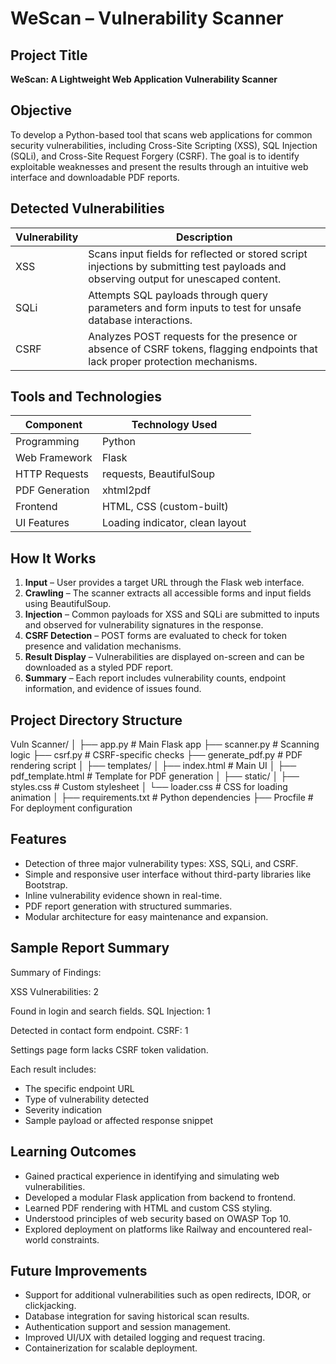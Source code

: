 # WeScan – Vulnerability Scanner

## Project Title  
**WeScan: A Lightweight Web Application Vulnerability Scanner**

## Objective  
To develop a Python-based tool that scans web applications for common security vulnerabilities, including Cross-Site Scripting (XSS), SQL Injection (SQLi), and Cross-Site Request Forgery (CSRF). The goal is to identify exploitable weaknesses and present the results through an intuitive web interface and downloadable PDF reports.

## Detected Vulnerabilities

| Vulnerability | Description |
|---------------|-------------|
| XSS           | Scans input fields for reflected or stored script injections by submitting test payloads and observing output for unescaped content. |
| SQLi          | Attempts SQL payloads through query parameters and form inputs to test for unsafe database interactions. |
| CSRF          | Analyzes POST requests for the presence or absence of CSRF tokens, flagging endpoints that lack proper protection mechanisms. |

## Tools and Technologies

| Component        | Technology Used           |
|------------------|---------------------------|
| Programming      | Python                    |
| Web Framework    | Flask                     |
| HTTP Requests    | requests, BeautifulSoup   |
| PDF Generation   | xhtml2pdf                 |
| Frontend         | HTML, CSS (custom-built)  |
| UI Features      | Loading indicator, clean layout |

## How It Works

1. **Input** – User provides a target URL through the Flask web interface.
2. **Crawling** – The scanner extracts all accessible forms and input fields using BeautifulSoup.
3. **Injection** – Common payloads for XSS and SQLi are submitted to inputs and observed for vulnerability signatures in the response.
4. **CSRF Detection** – POST forms are evaluated to check for token presence and validation mechanisms.
5. **Result Display** – Vulnerabilities are displayed on-screen and can be downloaded as a styled PDF report.
6. **Summary** – Each report includes vulnerability counts, endpoint information, and evidence of issues found.

## Project Directory Structure

Vuln Scanner/
│
├── app.py # Main Flask app
├── scanner.py # Scanning logic
├── csrf.py # CSRF-specific checks
├── generate_pdf.py # PDF rendering script
│
├── templates/
│ ├── index.html # Main UI
│ ├── pdf_template.html # Template for PDF generation
│
├── static/
│ ├── styles.css # Custom stylesheet
│ └── loader.css # CSS for loading animation
│
├── requirements.txt # Python dependencies
├── Procfile # For deployment configuration

 
## Features

- Detection of three major vulnerability types: XSS, SQLi, and CSRF.
- Simple and responsive user interface without third-party libraries like Bootstrap.
- Inline vulnerability evidence shown in real-time.
- PDF report generation with structured summaries.
- Modular architecture for easy maintenance and expansion.

## Sample Report Summary

Summary of Findings:

XSS Vulnerabilities: 2

Found in login and search fields.
SQL Injection: 1

Detected in contact form endpoint.
CSRF: 1

Settings page form lacks CSRF token validation.


Each result includes:
- The specific endpoint URL
- Type of vulnerability detected
- Severity indication
- Sample payload or affected response snippet

## Learning Outcomes

- Gained practical experience in identifying and simulating web vulnerabilities.
- Developed a modular Flask application from backend to frontend.
- Learned PDF rendering with HTML and custom CSS styling.
- Understood principles of web security based on OWASP Top 10.
- Explored deployment on platforms like Railway and encountered real-world constraints.

## Future Improvements

- Support for additional vulnerabilities such as open redirects, IDOR, or clickjacking.
- Database integration for saving historical scan results.
- Authentication support and session management.
- Improved UI/UX with detailed logging and request tracing.
- Containerization for scalable deployment.



